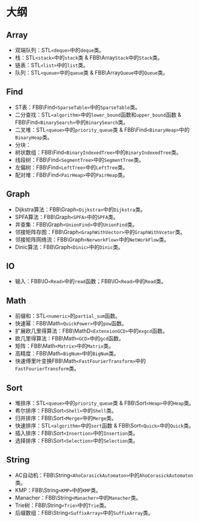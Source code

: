 # 大纲

## Array

+ 双端队列：STL`<deque>`中的`deque`类。
+ 栈：STL`<stack>`中的`stack`类 & FBB\Array`Stack`中的`Stack`类。
+ 链表：STL`<list>`中的`list`类。
+ 队列：STL`<queue>`中的`queue`类 & FBB\Array`Queue`中的`Queue`类。

## Find

+ ST表：FBB\Find`<SparseTable>`中的`SparseTable`类。
+ 二分查找：STL`<algorithm>`中的`lower_bound`函数和`upper_bound`函数 & FBB\Find`<BinarySearch>`中的`BinarySearch`类。
+ 二叉堆：STL`<queue>`中的`priority_queue`类 & FBB\Find`<BinaryHeap>`中的`BinaryHeap`类。
+ 分块：
+ 树状数组：FBB\Find`<BinaryIndexedTree>`中的`BinaryIndexedTree`类。
+ 线段树：FBB\Find`<SegmentTree>`中的`SegmentTree`类。
+ 左偏树：FBB\Find`<LeftTree>`中的`LeftTree`类。
+ 配对堆：FBB\Find`<PairHeap>`中的`PairHeap`类。

## Graph

+ Dijkstra算法：FBB\Graph`<Dijkstra>`中的`Dijkstra`类。
+ SPFA算法：FBB\Graph`<SPFA>`中的`SPFA`类。
+ 并查集：FBB\Graph`<UnionFind>`中的`UnionFind`类。
+ 邻接矩阵存图：FBB\Graph`<GraphWithVector>`中的`GraphWithVcetor`类。
+ 邻接矩阵网络流：FBB\Graph`<NerworkFlow>`中的`NetWorkFlow`类。
+ Dinic算法：FBB\Graph`<Dinic>`中的`Dinic`类。

## IO

+ 输入：FBB\IO`<Read>`中的`read`函数；FBB\IO`<Read>`中的`Read`类。

## Math

+ 前缀和：STL`<numeric>`的`partial_sum`函数。
+ 快速幂：FBB\Math`<QuickPower>`中的`pow`函数。
+ 扩展欧几里得算法：FBB\MathD`<ExtenxionGCD>`中的`exgcd`函数。
+ 欧几里得算法：FBB\Math`<GCD>`中的`gcd`函数。
+ 矩阵：FBB\Math`<Matrix>`中的`Matrix`类。
+ 高精度：FBB\Math`<BigNum>`中的`BigNum`类。
+ 快速傅里叶变换FBB\Math`<FastFourierTransform>`中的`FastFourierTransform`类。

## Sort

+ 堆排序：STL`<queue>`中的`priority_queue`类 & FBB\Sort`<Heap>`中的`Heap`类。
+ 希尔排序：FBB\Sort`<Shell>`中的`Shell`类。
+ 归并排序：FBB\Sort`<Merge>`中的`Merge`类。
+ 快速排序：STL`<algorithm>`中的`sort`函数 & FBB\Sort`<Quick>`中的`Quick`类。
+ 插入排序：FBB\Sort`<Insertion>`中的`Insertion`类。
+ 选择排序：FBB\Sort`<Selection>`中的`Selection`类。

## String

+ AC自动机：FBB\String`<AhoCorasickAutomaton>`中的`AhoCorasickAutomaton`类。
+ KMP：FBB\String`<KMP>`中的`KMP`类。
+ Manacher：FBB\String`<Manacher>`中的`Manacher`类。
+ Trie树：FBB\String`<Trie>`中的`Trie`类。
+ 后缀数组：FBB\String`<SuffixArray>`中的`SuffixArray`类。
